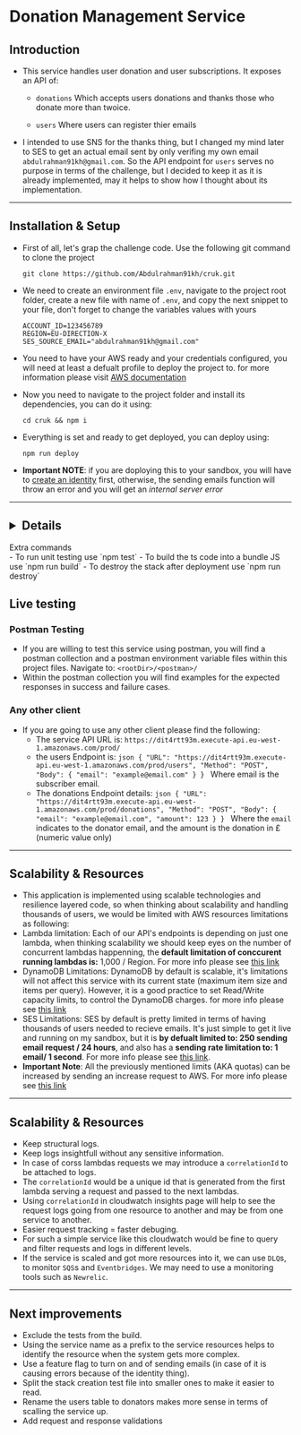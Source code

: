 # Donation Management Service
  
## Introduction

- This service handles user donation and user subscriptions. It exposes an API of:

  -  `donations` Which accepts users donations and thanks those who donate more than twoice.

  -  `users` Where users can register thier emails

- I intended to use SNS for the thanks thing, but I changed my mind later to SES to get an actual email sent by only verifing my own email `abdulrahman91kh@gmail.com`. So the API endpoint for `users` serves no purpose in terms of the challenge, but I decided to keep it as it is already implemented, may it helps to show how I thought about its implementation.

---

## Installation & Setup

- First of all, let's grap the challenge code. Use the following git command to clone the project
    ```
    git clone https://github.com/Abdulrahman91kh/cruk.git
    ```
- We need to create an environment file `.env`, navigate to the project root folder, create a new file with name of `.env`, and copy the next snippet to your file, don't forget to change the variables values with yours
    ```
    ACCOUNT_ID=123456789
    REGION=EU-DIRECTION-X
    SES_SOURCE_EMAIL="abdulrahman91kh@gmail.com"
    ```
- You need to have your AWS ready and your credentials configured, you will need at least a defualt profile to deploy the project to. for more information please visit [AWS documentation](https://docs.aws.amazon.com/cli/latest/userguide/cli-configure-files.html)

- Now you need to navigate to the project folder and install its dependencies, you can do it using: 
    ```
    cd cruk && npm i
    ```
- Everything is set and ready to get deployed, you can deploy using:
    ```
    npm run deploy
    ```

- **Important NOTE**: if you are doploying this to your sandbox, you will have to [create an identity](https://docs.aws.amazon.com/ses/latest/dg/creating-identities.html) first, otherwise, the sending emails function will throw an error and you will get an *internal server error*

---

## <details>
<summary>Extra commands</summary>
  - To run unit testing use `npm test`
  - To build the ts code into a bundle JS use `npm run build`
  - To destroy the stack after deployment use `npm run destroy`
</details>



## Live testing
### Postman Testing
- If you are willing to test this service using postman, you will find a postman collection and a postman environment variable files within this project files. Navigate to: `<rootDir>/<postman>/`
- Within the postman collection you will find examples for the expected responses in success and failure cases.
### Any other client
- If you are going to use any other client please find the following:
  - The service API URL is:
	    ```
	    https://dit4rtt93m.execute-api.eu-west-1.amazonaws.com/prod/
	    ``` 
  - the users Endpoint is: 
        ```json
        {
            "URL": "https://dit4rtt93m.execute-api.eu-west-1.amazonaws.com/prod/users",
            "Method": "POST",
            "Body": {
                "email": "example@email.com"
            }
        }
	    ```
    Where email is the subscriber email.        
  - The donations Endpoint details: 
        ```json
        {
            "URL": "https://dit4rtt93m.execute-api.eu-west-1.amazonaws.com/prod/donations",
            "Method": "POST",
            "Body": {
                "email": "example@email.com",
                "amount": 123
            }
        }
	    ```
    Where the `email` indicates to the donator email, and the amount is the donation in £ (numeric value only)
  

---

## Scalability & Resources
- This application is implemented using scalable technologies and resilience layered code, so when thinking about scalability and handling thousands of users, we would be limited with AWS resources limitations as following:
- Lambda limitation: Each of our API's endpoints is depending on just one lambda, when thinking scalability we should keep eyes on the number of concurrent lambdas happenning, the **default limitation of conccurent running lambdas is:** 1,000 / Region. For more info please see [this link](https://docs.aws.amazon.com/lambda/latest/dg/gettingstarted-limits.html)
- DynamoDB Limitations: DynamoDB by default is scalable, it's limitations will not affect this service with its current state (maximum item size and items per query). However, it is a good practice to set Read/Write capacity limits, to control the DynamoDB charges. for more info please see [this link](https://docs.aws.amazon.com/amazondynamodb/latest/developerguide/ServiceQuotas.html)
- SES Limitations: SES by default is pretty limited in terms of having thousands of users needed to recieve emails. It's just simple to get it live and running on my sandbox, but it is **by defualt limited to: 250 sending email request / 24 hours**, and also has a **sending rate limitation to: 1 email/ 1 second**. For more info please see [this link](https://docs.aws.amazon.com/ses/latest/dg/quotas.html).
- **Important Note**: All the previously mentioned limits (AKA quotas) can be increased by sending an increase request to AWS. For more info please see [this link](https://docs.aws.amazon.com/servicequotas/latest/userguide/request-quota-increase.html)

---

## Scalability & Resources
- Keep structural logs.
- Keep logs insightfull without any sensitive information.
- In case of corss lambdas requests we may introduce a `correlationId` to be attached to logs.
- The `correlationId` would be a unique id that is generated from the first lambda serving a request and passed to the next lambdas.
- Using `correlationId` in cloudwatch insights page will help to see the request logs going from one resource to another and may be from one service to another.
- Easier request tracking = faster debuging.
- For such a simple service like this cloudwatch would be fine to query and filter requests and logs in different levels.
- If the service is scaled and got more resources into it, we can use `DLQ`s, to monitor `SQS`s and `Eventbridges`. We may need to use a monitoring tools such as `Newrelic`.

---

## Next improvements
- Exclude the tests from the build.
- Using the service name as a prefix to the service resources helps to identify the resource when the system gets more complex.
- Use a feature flag to turn on and of sending emails (in case of it is causing errors because of the identity thing).
- Split the stack creation test file into smaller ones to make it easier to read.
- Rename the users table to donators makes more sense in terms of scalling the service up.
- Add request and response validations
